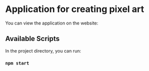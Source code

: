 # Application for creating pixel art

You can view the application on the website:



## Available Scripts

In the project directory, you can run:

### `npm start`